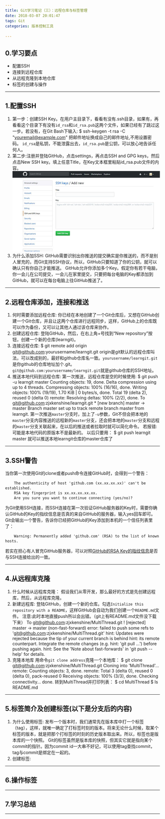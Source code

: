 ```yaml
---
title: Git学习笔记（三）：远程仓库与标签管理
date: 2018-03-07 20:01:47
tags: Git
categories: 版本控制工具

---
```

## 0.学习要点
- 配置SSH
- 连接到远程仓库
- 从远程克隆到本地仓库
- 标签的创建与操作

---
## 1.配置SSH
1. 第一步：创建SSH Key。在用户主目录下，看看有没有.ssh目录，如果有，再看看这个目录下有没有`id_rsa`和`id_rsa.pub`这两个文件，如果已经有了跳过这一步。若没有，在Git Bash下输入:
		$ ssh-keygen -t rsa -C "youremail@example.com"
把邮件地址换成自己的邮件地址,不用设置密码。
`id_rsa`是私钥，不能泄露出去，`id_rsa.pub`是公钥，可以放心地告诉任何人。
2. 第二步:注册并登陆GitHub，点击settings，再点击SSH and GPG keys，然后点击New SSH key。填上任意Title，在Key文本框里粘贴id_rsa.pub文件的内容。
![](/img/00005SSH.jpg "SSH")
3. 为什么添加SSH:
GitHub需要识别出你推送的提交确实是你推送的，而不是别人冒充的，而Git支持SSH协议，所以，GitHub只要知道了你的公钥，就可以确认只有你自己才能推送。
GitHub允许你添加多个Key。假定你有若干电脑，你一会儿在公司提交，一会儿在家里提交，只要把每台电脑的Key都添加到GitHub，就可以在每台电脑上往GitHub推送了。

---
## 2.远程仓库添加，连接和推送
1. 何时需要添加远程仓库:
你已经在本地创建了一个Git仓库后，又想在GitHub创建一个Git仓库，并且让这两个仓库进行远程同步，这样，GitHub上的仓库既可以作为备份，又可以让其他人通过该仓库来协作。
2. 创建远程仓库:
登陆GitHub，然后，在右上角+号找到“New repository”按钮，创建一个新的仓库(learngit)。
3. 连接远程仓库:
		$ git remote add origin git@github.com:yourusername/learngit.git
origin是git默认的远程仓库叫法，可以改成别的，最好和github仓库名一致。`yourusername/learngit.git`是你github的仓库地址加个.git。
`git@github.com:yourusername/learngit.git`就是github仓库的SSH地址。
4. 推送本地代码到远程仓库:
第一次推送，远程仓库是空的时候使用:
		$ git push -u learngit master
		Counting objects: 19, done.
		Delta compression using up to 4 threads.
		Compressing objects: 100% (16/16), done.
		Writing objects: 100% (19/19), 1.70 KiB | 0 bytes/s, done.
		Total 19 (delta 2), reused 0 (delta 0)
		remote: Resolving deltas: 100% (2/2), done.
		To git@github.com:zjxkenshine/learngit.git
		 * [new branch]      master -> master
		Branch master set up to track remote branch master from learngit.
第一次推送`master`分支时，加上了`-u`参数，Git不但会把本地的`master`分支内容推送的远程新的`master`分支，还会把本地的`master`分支和远程的`master`分支关联起来，在以后的推送或者拉取时就可以简化命令。
若报错:可能是本地代码的原版本不是最新的。
以后只要用：
		$ git push learngit master
就可以推送本地learngit仓库的master仓库了

---
## 3.SSH警告
当你第一次使用Git的clone或者push命令连接GitHub时，会得到一个警告：

		The authenticity of host 'github.com (xx.xx.xx.xx)' can't be established.
		RSA key fingerprint is xx.xx.xx.xx.xx.
		Are you sure you want to continue connecting (yes/no)?
为Git使用SSH连接，而SSH连接在第一次验证GitHub服务器的Key时，需要你确认GitHub的Key的指纹信息是否真的来自GitHub的服务器，输入yes回车即可。
Git会输出一个警告，告诉你已经把GitHub的Key添加到本机的一个信任列表里了：

		Warning: Permanently added 'github.com' (RSA) to the list of known hosts.
若实在担心有人冒充GitHub服务器，可以对照[GitHub的RSA Key的指纹信息](https://help.github.com/articles/github-s-ssh-key-fingerprints/)是否与SSH连接给出的一致。

---
## 4.从远程库克隆
1. 什么时候从远程库克隆：
假设我们从零开发，那么最好的方式是先创建远程库，然后，从远程库克隆。
2. 新建远程库:
登陆GitHub，创建一个新的仓库。勾选`Initialize this repository with a README`，这样GitHub会自动为我们创建一个`README.md`文件。
注意:此时本地直接push所以会出错。（git上有README.md文件没下载下来）
		To git@github.com:zjxkenshine/MultiThread.git
		 ! [rejected]        master -> master (non-fast-forward)
		error: failed to push some refs to 'git@github.com:zjxkenshine/MultiThread.git'
		hint: Updates were rejected because the tip of your current branch is behind
		hint: its remote counterpart. Integrate the remote changes (e.g.
		hint: 'git pull ...') before pushing again.
		hint: See the 'Note about fast-forwards' in 'git push --help' for details.
3. 克隆本地库
用命令`git clone address`克隆一个本地库：
		$ git clone git@github.com:zjxkenshine/MultiThread.git
		Cloning into 'MultiThread'...
		remote: Counting objects: 3, done.
		remote: Total 3 (delta 0), reused 0 (delta 0), pack-reused 0
		Receiving objects: 100% (3/3), done.
		Checking connectivity... done.
转到MultiThread并打印列表：
		$ cd MultiThread
		$ ls
		README.md

---
## 5.标签简介及创建标签(以下是分支后的内容)
1. 为什么使用标签:
发布一个版本时，我们通常先在版本库中打一个标签（tag），这样，就唯一确定了打标签时刻的版本。将来无论什么时候，取某个标签的版本，就是把那个打标签的时刻的历史版本取出来。所以，标签也是版本库的一个快照。
Git的标签虽然是版本库的快照，但其实它就是指向某个commit的指针。因为commit id一大串不好记，可以使用tag查找commit，tag与commit是绑定在一起的。
2. 创建标签:


---
## 6.操作标签

---
## 7.学习总结

---